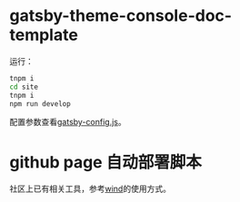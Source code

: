 # gatsby-theme-console-doc-template

运行：

```sh
tnpm i
cd site
tnpm i
npm run develop
```

配置参数查看[gatsby-config.js](./site/gatsby-config.js)。

# github page 自动部署脚本

社区上已有相关工具，参考[wind](https://github.com/aliyun/alibabacloud-console-components/blob/5ca152d399c0b9f9f381de2055a75cc90fdd7a59/site/package.json#L35)的使用方式。

